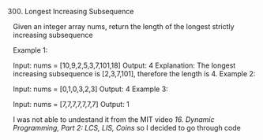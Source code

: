 ﻿300. Longest Increasing Subsequence

Given an integer array nums, return the length of the longest strictly increasing subsequence

Example 1:

Input: nums = [10,9,2,5,3,7,101,18]
Output: 4
Explanation: The longest increasing subsequence is [2,3,7,101], therefore the length is 4.
Example 2:

Input: nums = [0,1,0,3,2,3]
Output: 4
Example 3:

Input: nums = [7,7,7,7,7,7,7]
Output: 1

I was not able to undestand it from the MIT video _16. Dynamic Programming, Part 2: LCS, LIS, Coins_
so I decided to go through code